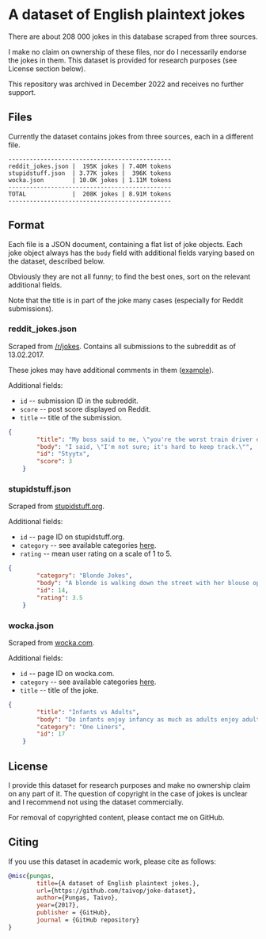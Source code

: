 # A dataset of English plaintext jokes

There are about 208 000 jokes in this database scraped from three sources.

I make no claim on ownership of these files, nor do I necessarily endorse the jokes in them. This dataset is provided for research purposes (see License section below).

This repository was archived in December 2022 and receives no further support.


## Files
Currently the dataset contains jokes from three sources, each in a different file.

```
----------------------------------------------
reddit_jokes.json |  195K jokes | 7.40M tokens
stupidstuff.json  | 3.77K jokes |  396K tokens
wocka.json        | 10.0K jokes | 1.11M tokens
----------------------------------------------
TOTAL             |  208K jokes | 8.91M tokens
----------------------------------------------
```

## Format
Each file is a JSON document, containing a flat list of joke objects. Each joke object always has the `body` field with additional fields varying based on the dataset, described below.

Obviously they are not all funny; to find the best ones, sort on the relevant additional fields.

Note that the title is in part of the joke many cases (especially for Reddit submissions).

### reddit_jokes.json
Scraped from [/r/jokes](https://www.reddit.com/r/jokes). Contains all submissions to the subreddit as of 13.02.2017.

These jokes may have additional comments in them ([example](https://www.reddit.com/r/Jokes/comments/5k9tgu/this_is_the_dirty_joke_my_85yo_grandad_told_to/)).

Additional fields:

* `id` -- submission ID in the subreddit.
* `score` -- post score displayed on Reddit.
* `title` -- title of the submission.

```json
{
        "title": "My boss said to me, \"you're the worst train driver ever. How many have you derailed this year?\"",
        "body": "I said, \"I'm not sure; it's hard to keep track.\"",
        "id": "5tyytx",
        "score": 3
    }
```

### stupidstuff.json
Scraped from [stupidstuff.org](http://stupidstuff.org/jokes/).

Additional fields:

* `id` -- page ID on stupidstuff.org.
* `category` -- see available categories [here](http://stupidstuff.org/jokes/category.htm).
* `rating` -- mean user rating on a scale of 1 to 5.

```json
{
        "category": "Blonde Jokes",
        "body": "A blonde is walking down the street with her blouse open, exposing one of her breasts. A nearby policeman approaches her and remarks, \"Ma'am, are you aware that I could cite you for indecent exposure?\" \"Why, officer?\" asks the blonde. \"Because your blouse is open and your breast is exposed.\" \"Oh my goodness,\" exclaims the blonde, \"I must have left my baby on the bus!\"",
        "id": 14,
        "rating": 3.5
    }
```


### wocka.json
Scraped from [wocka.com](http://wocka.com/).

Additional fields:

* `id` -- page ID on wocka.com.
* `category` -- see available categories [here](http://www.wocka.com/).
* `title` -- title of the joke.

```json
{
        "title": "Infants vs Adults",
        "body": "Do infants enjoy infancy as much as adults enjoy adultery?",
        "category": "One Liners",
        "id": 17
    }
```


## License
I provide this dataset for research purposes and make no ownership claim on any part of it. The question of copyright in the case of jokes is unclear and I recommend not using the dataset commercially.

For removal of copyrighted content, please contact me on GitHub.

## Citing
If you use this dataset in academic work, please cite as follows:

```bibtex
@misc{pungas,
        title={A dataset of English plaintext jokes.},
        url={https://github.com/taivop/joke-dataset},
        author={Pungas, Taivo},
        year={2017},
        publisher = {GitHub},
        journal = {GitHub repository}
}
```

